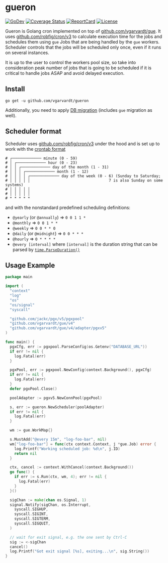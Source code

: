 # gueron

[![GoDev](https://img.shields.io/static/v1?label=godev&message=reference&color=00add8)](https://pkg.go.dev/github.com/vgarvardt/gueron)
[![Coverage Status](https://codecov.io/gh/vgarvardt/gueron/branch/master/graph/badge.svg)](https://codecov.io/gh/vgarvardt/gueron)
[![ReportCard](https://goreportcard.com/badge/github.com/vgarvardt/gueron)](https://goreportcard.com/report/github.com/vgarvardt/gueron)
[![License](https://img.shields.io/npm/l/express.svg)](http://opensource.org/licenses/MIT)

Gueron is Golang cron implemented on top of [github.com/vgarvardt/gue]. It uses [github.com/robfig/cron/v3] to calculate
execution time for the jobs and schedules them using `gue` Jobs that are being handled by the `gue` workers. Scheduler
controls that the jobs will be scheduled only once, even if it runs on several instances.

It is up to the user to control the workers pool size, so take into consideration peak number of jobs that is going to
be scheduled if it is critical to handle jobs ASAP and avoid delayed execution.

## Install

```shell
go get -u github.com/vgarvardt/gueron
```

Additionally, you need to apply [DB migration](./schema.sql) (includes `gue` migration as well).

## Scheduler format

Scheduler uses [github.com/robfig/cron/v3] under the hood and is set up to work with the [crontab format]

```text
# ┌───────────── minute (0 - 59)
# │ ┌───────────── hour (0 - 23)
# │ │ ┌───────────── day of the month (1 - 31)
# │ │ │ ┌───────────── month (1 - 12)
# │ │ │ │ ┌───────────── day of the week (0 - 6) (Sunday to Saturday;
# │ │ │ │ │                                   7 is also Sunday on some systems)
# │ │ │ │ │
# │ │ │ │ │
# * * * * *
```

and with the nonstandard predefined scheduling definitions:

- `@yearly` (or `@annually`) => `0 0 1 1 *`
- `@monthly` => `0 0 1 * *`
- `@weekly` => `0 0 * * 0`
- `@daily` (or `@midnight`) => `0 0 * * *`
- `@hourly` => `0 * * * *`
- `@every [interval]` where `[interval]` is the duration string that can be parsed by [`time.ParseDuration()`]

## Usage Example

```go
package main

import (
  "context"
  "log"
  "os"
  "os/signal"
  "syscall"

  "github.com/jackc/pgx/v5/pgxpool"
  "github.com/vgarvardt/gue/v4"
  "github.com/vgarvardt/gue/v4/adapter/pgxv5"
)

func main() {
  pgxCfg, err := pgxpool.ParseConfig(os.Getenv("DATABASE_URL"))
  if err != nil {
    log.Fatal(err)
  }

  pgxPool, err := pgxpool.NewConfig(context.Background(), pgxCfg)
  if err != nil {
    log.Fatal(err)
  }
  defer pgxPool.Close()

  poolAdapter := pgxv5.NewConnPool(pgxPool)

  s, err := gueron.NewScheduler(poolAdapter)
  if err != nil {
    log.Fatal(err)
  }

  wm := gue.WorkMap{}

  s.MustAdd("@every 15m", "log-foo-bar", nil)
  wm["log-foo-bar"] = func(ctx context.Context, j *gue.Job) error {
    log.Printf("Working scheduled job: %d\n", j.ID)
    return nil
  }

  ctx, cancel := context.WithCancel(context.Background())
  go func() {
    if err := s.Run(ctx, wm, 4); err != nil {
      log.Fatal(err)
    }
  }()

  sigChan := make(chan os.Signal, 1)
  signal.Notify(sigChan, os.Interrupt,
    syscall.SIGHUP,
    syscall.SIGINT,
    syscall.SIGTERM,
    syscall.SIGQUIT,
  )

  // wait for exit signal, e.g. the one sent by Ctrl-C
  sig := <-sigChan
  cancel()
  log.Printf("Got exit signal [%s], exiting...\n", sig.String())
}
```

<!-- @formatter:off -->
[github.com/vgarvardt/gue]: https://github.com/vgarvardt/gue
[github.com/robfig/cron/v3]: https://github.com/robfig/cron
[crontab format]: https://en.wikipedia.org/wiki/Cron
[`time.ParseDuration()`]: https://pkg.go.dev/time#ParseDuration
